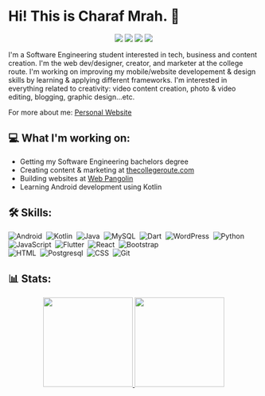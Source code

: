 # Hi! This is Charaf Mrah. 👋 


<p align="center">
<a href="https://charafmrah.com"><img src="https://img.shields.io/badge/-charafmrah.com-3423A6?style=flat&logo=Google-Chrome&logoColor=white"/></a>
<a href="https://www.linkedin.com/in/aus-gomez/"><img src="https://img.shields.io/badge/-Aus%20Gomez-0077B5?style=flat&logo=Linkedin&logoColor=white"/></a>
<a href="mailto:aus.gomez95@gmail.com"><img src="https://img.shields.io/badge/-aus.gomez95@gmail.com-D14836?style=flat&logo=Gmail&logoColor=white"/></a>
<a href="https://instagram.com/auscode.me"><img src="https://img.shields.io/badge/-@auscode.me-E4405F?style=flat&logo=Instagram&logoColor=white"/></a>
</p>


I'm a Software Engineering student interested in tech, business and content creation. I'm the web dev/designer, creator, and marketer at the college route. I'm working on improving my mobile/website developement & design skills by learning & applying different frameworks. I'm interested in everything related to creativity: video content creation, photo & video editing, blogging, graphic design...etc.

For more about me: [Personal Website](https://charafmrah.com)

## 💻 What I'm working on:
* Getting my Software Engineering bachelors degree
* Creating content & marketing at [thecollegeroute.com](https://thecollegeroute.com)
* Building websites at [Web Pangolin](https://webpangolin.com)
* Learning Android development using Kotlin

## 🛠 Skills:
![Android](https://img.shields.io/badge/-Android-05122A?style=flat-square&logo=android)&nbsp;
![Kotlin](https://img.shields.io/badge/-Kotlin-05122A?style=flat-square&logo=kotlin)&nbsp;
![Java](https://img.shields.io/badge/-java-05122A?style=flat-square&logo=java)&nbsp;
![MySQL](https://img.shields.io/badge/-MySQL-05122A?style=flat-square&logo=mysql)&nbsp;
![Dart](https://img.shields.io/badge/-Dart-05122A?style=flat-square&logo=dart)&nbsp;
![WordPress](https://img.shields.io/badge/-Wordpress-05122A?style=flat-square&logo=wordpress)&nbsp;
![Python](https://img.shields.io/badge/-Python-05122A?style=flat&logo=python)&nbsp;
![JavaScript](https://img.shields.io/badge/-JavaScript-05122A?style=flat&logo=javascript)&nbsp;
![Flutter](https://img.shields.io/badge/-Flutter-05122A?style=flat&logo=flutter)&nbsp;
![React](https://img.shields.io/badge/-React-05122A?style=flat&logo=react)&nbsp;
![Bootstrap](https://img.shields.io/badge/-Bootstrap-05122A?style=flat&logo=bootstrap&logoColor=563D7C)\
![HTML](https://img.shields.io/badge/-HTML-05122A?style=flat&logo=HTML5)&nbsp;
![Postgresql](https://img.shields.io/badge/-Postgresql-05122A?style=flat&logo=postgresql)&nbsp;
![CSS](https://img.shields.io/badge/-CSS-05122A?style=flat&logo=CSS3&logoColor=1572B6)&nbsp;
![Git](https://img.shields.io/badge/-Git-05122A?style=flat&logo=git)&nbsp;






## 📊 Stats:
<p align="center">
<a href="https://github.com/charafmrah">
  <img height="180em" src="https://github-readme-stats-eight-theta.vercel.app/api?username=charafmrah&show_icons=true&theme=algolia&include_all_commits=true&count_private=true"/>
  <img height="180em" src="https://github-readme-stats-eight-theta.vercel.app/api/top-langs/?username=charafmrah&layout=compact&langs_count=8&theme=algolia"/>
</a>
</p>
